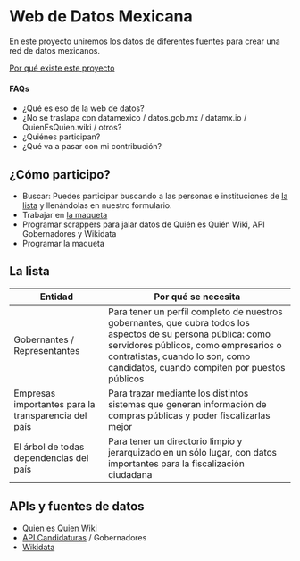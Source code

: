 # Web de Datos Mexicana

En este proyecto uniremos los datos de diferentes fuentes para crear una red de datos mexicanos.

[Por qué existe este proyecto](FAQs.md)

#### FAQs
- ¿Qué es eso de la web de datos?
- ¿No se traslapa con datamexico / datos.gob.mx / datamx.io / QuienEsQuien.wiki / otros?
- ¿Quiénes participan?
- ¿Qué va a pasar con mi contribución?

## ¿Cómo participo?

- Buscar: Puedes participar buscando a las personas e instituciones de [la lista]() y llenándolas en nuestro formulario.
- Trabajar en [la maqueta](https://www.figma.com/file/jW9W6A0jFvSHtUqatV9Le2/Wireframing-in-Figma?node-id=0%3A1)  
- Programar scrappers para jalar datos de Quién es Quién Wiki, API Gobernadores y Wikidata
- Programar la maqueta

## La lista

| Entidad | Por qué se necesita |
| --- | --- |
| Gobernantes / Representantes | Para tener un perfil completo de nuestros gobernantes, que cubra todos los aspectos de su persona pública: como servidores públicos, como empresarios o contratistas, cuando lo son, como candidatos, cuando compiten por puestos públicos |
| Empresas importantes para la transparencia del país | Para trazar mediante los distintos sistemas que generan información de compras públicas y poder fiscalizarlas mejor |
| El árbol de todas dependencias del país | Para tener un directorio limpio y jerarquizado en un sólo lugar, con datos importantes para la fiscalización ciudadana |


## APIs y fuentes de datos

- [Quien es Quien Wiki](https://www.quienesquien.wiki/es/herramientas)
- [API Candidaturas](https://www.apielectoral.mx/) / Gobernadores
- [Wikidata](https://www.wikidata.org/wiki/Wikidata:Main_Page)
